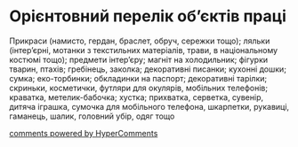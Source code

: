 <div id="hypercomments_widget" class="js-hypercomments-widget invisible"></div>

# Орієнтовний перелік об’єктів праці

Прикраси (намисто, гердан, браслет,  обруч, сережки тощо); ляльки (інтер’єрні, мотанки з текстильних матеріалів, трави,  в національному костюмі  тощо); предмети інтер’єру; магніт на холодильник; фігурки тварин, птахів; гребінець, заколка; декоративні писанки; кухонні дошки; сумка; еко-торбинки; обкладинки на паспорт; декоративні тарілки; скриньки, косметички, футляри для окулярів, мобільних телефонів; краватка, метелик-бабочка; хустка;   прихватка, серветка, сувенір, дитяча іграшка, сумочка для мобільного телефона,  шкарпетки, рукавиці, гаманець,  шалик,  головний убір, одяг тощо

<div class="js-hypercomments-container">
<a href="http://hypercomments.com" class="hc-link" title="comments widget">comments powered by HyperComments</a>
</div>